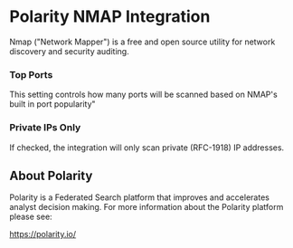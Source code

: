 # Polarity NMAP Integration

Nmap ("Network Mapper") is a free and open source utility for network discovery and security auditing.

### Top Ports

This setting controls how many ports will be scanned based on NMAP's built in port popularity"

### Private IPs Only

If checked, the integration will only scan private (RFC-1918) IP addresses.

## About Polarity

Polarity is a Federated Search platform that improves and accelerates analyst decision making. For more information about the Polarity platform please see:

https://polarity.io/
